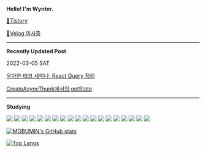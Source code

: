 <strong> Hello! I'm Wynter. </strong>

[<p>🌱Tistory</p>](https://kiju23.tistory.com/)
[<p>🌱Velog 이사중</p>](https://velog.io/@wynter_kim)

----

**<p>Recently Updated Post</p>**
<p color="gray">2022-03-05 SAT</p>

<a href="https://velog.io/@wynter_kim/%EC%9A%B0%EC%95%84%ED%95%9C-%ED%85%8C%ED%81%AC-%EC%84%B8%EB%AF%B8%EB%82%98-React-Query-%ED%9B%84%EA%B8%B0">우아한 테크 세미나, React Query 정리</a>

<a href="https://velog.io/@wynter_kim/Redux-CreateAsyncThunk%EC%97%90%EC%84%9C-getState%EB%A1%9C-Store-%EC%A0%91%EA%B7%BC%ED%95%98%EA%B8%B0">CreateAsyncThunk에서의 getState</a>

----

**<p>Studying</p>**
<p>
  <img src="https://img.shields.io/badge/React-61DAFB?style=flat-square&logo=React&logoColor=white"/></a>
  <img src="https://img.shields.io/badge/ReactNative-61DAFB?style=flat-square&logo=React&logoColor=white"/></a>
  <img src="https://img.shields.io/badge/HTML5-E34F26?style=flat-square&logo=HTML5&logoColor=white"/></a>
  <img src="https://img.shields.io/badge/CSS3-1572B6?style=flat-square&logo=CSS3&logoColor=white"/></a>
  <img src="https://img.shields.io/badge/Node.js-339933?style=flat-square&logo=Node.js&logoColor=white"/></a>
  <img src="https://img.shields.io/badge/MongoDB-47A248?style=flat-square&logo=MongoDB&logoColor=white"/></a>
  <img src="https://img.shields.io/badge/GitHub-181717?style=flat-square&logo=GitHub&logoColor=white"/></a>
  <img src="https://img.shields.io/badge/Jekyll-CC0000?style=flat-square&logo=Jekyll&logoColor=white"/></a>
  <img src="https://img.shields.io/badge/Heroku-430098?style=flat-square&logo=Heroku&logoColor=white"/></a>
  <img src="https://img.shields.io/badge/Vercel-000000?style=flat-square&logo=Vercel&logoColor=white"/></a>
  <img src="https://img.shields.io/badge/Photoshop-31A8FF?style=flat-square&logo=AdobePhotoshop&logoColor=white"/></a>
  <img src="https://img.shields.io/badge/Figma-F24E1E?style=flat-square&logo=Figma&logoColor=white"/></a>
  <img src="https://img.shields.io/badge/Python-3766AB?style=flat-square&logo=Python&logoColor=white"/></a>
  <img src="https://img.shields.io/badge/Java-007396?style=flat-square&logo=Java&logoColor=white"/></a>
  <img src="https://img.shields.io/badge/Oracle-F80000?style=flat-square&logo=Oracle&logoColor=white"/></a>
  <img src="https://img.shields.io/badge/TypeScript-3178C6?style=flat-square&logo=TypeScript&logoColor=white"/></a>
  <img src="https://img.shields.io/badge/Redux-764ABC?style=flat-square&logo=Redux&logoColor=white"/></a>
  <img src="https://img.shields.io/badge/Vue.js-4FC08D?style=flat-square&logo=Vue.js&logoColor=white"/></a>
  <img src="https://img.shields.io/badge/AngularJS-E23237?style=flat-square&logo=AngularJS&logoColor=white"/></a>
</p>

[![MOBUMIN's GitHub stats](https://github-readme-stats.vercel.app/api?username=MOBUMIN)](https://github.com/anuraghazra/github-readme-stats)

[![Top Langs](https://github-readme-stats.vercel.app/api/top-langs/?username=MOBUMIN&layout=compact)](https://github.com/anuraghazra/github-readme-stats)
